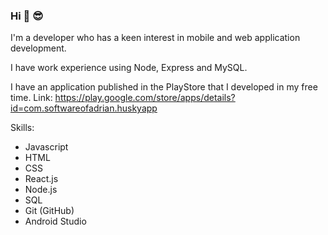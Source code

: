 ### Hi 👋 😎

I'm a developer who has a keen interest in mobile and web application development.

I have work experience using Node, Express and MySQL.

I have an application published in the PlayStore that I developed in my free time. 
Link: https://play.google.com/store/apps/details?id=com.softwareofadrian.huskyapp

Skills: 
- Javascript 
- HTML
- CSS
- React.js
- Node.js
- SQL 
- Git (GitHub) 
- Android Studio






